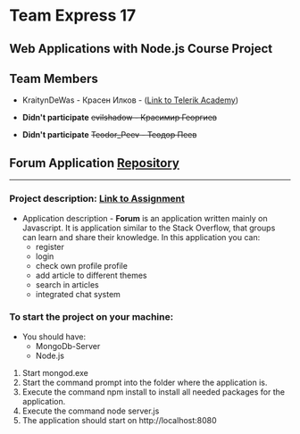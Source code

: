 # Team Express 17

## Web Applications with Node.js Course Project

## Team Members
* KraitynDeWas - Красен Илков - ([Link to Telerik Academy](https://telerikacademy.com/Users/KraitynDeWas))

* **Didn't participate** ~~evilshadow - Красимир Георгиев~~

* **Didn't participate** ~~Teodor_Peev - Теодор Пеев~~

## Forum Application [Repository](https://github.com/CosmicEon/Team-Express-17-NodeJS)
---
### Project description: [Link to Assignment](https://github.com/TelerikAcademy/Web-Applications-with-Node.js/blob/master/Course%20Project/README.md)
- Application description - **Forum** is an application written mainly on Javascript. It is application similar to the Stack Overflow, that groups can learn and share their knowledge. In this application you can:
  - register
  - login
  - check own profile profile
  - add article to different themes
  - search in articles
  - integrated chat system


### To start the project on your machine:
- You should have:
  - MongoDb-Server
  - Node.js

1. Start mongod.exe
2. Start the command prompt into the folder where the application is.
3. Execute the command npm install to install all needed packages for the application.
4. Execute the command node server.js
5. The application should start on http://localhost:8080

